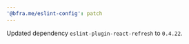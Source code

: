 ```yaml
---
'@bfra.me/eslint-config': patch
---
```


Updated dependency `eslint-plugin-react-refresh` to `0.4.22`.
